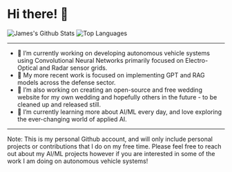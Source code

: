 # Hi there! 👋


![James's Github Stats](https://github-readme-stats.vercel.app/api?username=jpoir&count_private=true&hide=issues)
![Top Languages](https://github-readme-stats.vercel.app/api/top-langs/?username=jpoir&layout=compact)

---
- 🔭 I’m currently working on developing autonomous vehicle systems using Convolutional Neural Networks primarily focused on Electro-Optical and Radar sensor grids.
- 🔭 My more recent work is focused on implementing GPT and RAG models across the defense sector.
- 🔭 I’m also working on creating an open-source and free wedding website for my own wedding and hopefully others in the future - to be cleaned up and released still.
- 🌱 I’m currently learning more about AI/ML every day, and love exploring the ever-changing world of applied AI.
---

Note: This is my personal Github account, and will only include personal projects or contributions that I do on my free time.  Please feel free to reach out about my AI/ML projects however if you are interested in some of the work I am doing on autonomous vehicle systems!
<!-- **jpoirier1/jpoirier1** is a ✨ _special_ ✨ repository because its `README.md` (this file) appears on your GitHub profile.

Templates:

- 🔭 I’m currently working on ...
- 🌱 I’m currently learning ...
- 👯 I’m looking to collaborate on ...
- 🤔 I’m looking for help with ...
- 💬 Ask me about ...
- 📫 How to reach me: ...
- 😄 Pronouns: ...
- ⚡ Fun fact: ...
-->
